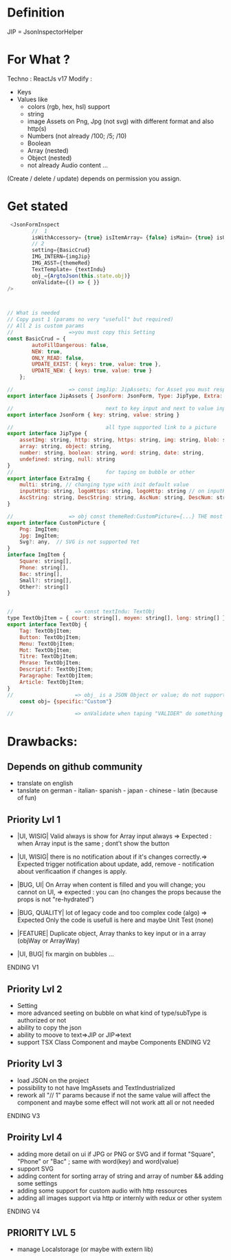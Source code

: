 # Definition
JIP = JsonInspectorHelper

# For What ?

Techno : ReactJs v17
Modify :

- Keys
- Values like 
    - colors (rgb, hex, hsl) support
    - string
    - image Assets on Png, Jpg (not svg) with different format and also http(s)
    - Numbers (not already /100; /5; /10)
    - Boolean
    - Array (nested)
    - Object (nested)
    - not already Audio content ...

(Create / delete / update) depends on permission you assign.

# Get stated
``` Javascript
 <JsonFormInspect
        //  1
        isWithAccessory= {true} isItemArray= {false} isMain= {true} isUpdatingSecondary_Jip= {true} onUpdate= {(() => { })} 
        // 2 
        setting={BasicCrud}
        IMG_INTERN={imgJip}
        IMG_ASST={themeRed}
        TextTemplate= {textIndu}
        obj_={ArgtoJson(this.state.obj)}
        onValidate={() => { }}
/>



// What is needed
// Copy past 1 (params no very "usefull" but required)
// All 2 is custom params
//                  =>you must copy this Setting 
const BasicCrud = {
        autoFillDangerous: false,
        NEW: true,
        ONLY_READ: false,
        UPDATE_EXIST: { keys: true, value: true },
        UPDATE_NEW: { keys: true, value: true }
    };

//                  => const imgJip: JipAssets; for Asset you must respect this scheme
export interface JipAssets { JsonForm: JsonForm, Type: JipType, Extra: ExtraImg }

//                              next to key input and next to value input
export interface JsonForm { key: string, value: string }

//                              all type supported link to a picture
export interface JipType {
    assetImg: string, http: string, https: string, img: string, blob: string, color: string,
    array: string, object: string,
    number: string, boolean: string, word: string, date: string,
    undefined: string, null: string
}
//                              for taping on bubble or other
export interface ExtraImg {
    multi: string, // changing type with init default value 
    inputHttp: string, logoHttps: string, logoHttp: string // on inputHttp
    AscString: string, DescString: string, AscNum: string, DescNum: string,  // not support yet on array of string or Number
}

//                  => obj const themeRed:CustomPicture={...} THE most important custom features in JIP
export interface CustomPicture { 
    Png: ImgItem; 
    Jpg: ImgItem; 
    Svg?: any,  // SVG is not supported Yet
}
interface ImgItem {
    Square: string[],
    Phone: string[],
    Bac: string[],
    Small?: string[],
    Other?: string[]
}


//                    => const textIndu: TextObj
type TextObjItem = { court: string[], moyen: string[], long: string[] }
export interface TextObj {
    Tag: TextObjItem;
    Button: TextObjItem;
    Menu: TextObjItem;
    Mot: TextObjItem;
    Titre: TextObjItem;
    Phrase: TextObjItem;
    Descriptif: TextObjItem;
    Paragraphe: TextObjItem;
    Article: TextObjItem;
}
//                    => obj_ is a JSON Object or value; do not support yet TSX
    const obj= {specific:"Custom"}

//                    => onValidate when taping "VALIDER" do something ...

```

# Drawbacks:

## Depends on github community
- translate on english 
- tanslate on german - italian- spanish - japan - chinese - latin (because of fun)

## Priority Lvl 1
- |UI, WISIG| Valid always is show for Array input always => Expected : when Array input is the same ; dont't show the button
- |UI, WISIG| there is no notification about if it's changes correctly.=> Expected trigger notification about update, add, remove - notification about verificaation if changes is apply.
- |BUG, UI| On Array when content is filled and you will change; you cannot on UI, => expected : you can (no changes the props because the props is not "re-hydrated")
- |BUG, QUALITY| lot of legacy code and too complex code (algo) => Expected Only the code is usefull is here and maybe Unit Test (none)

- |FEATURE| Duplicate object, Array thanks to key input or in a array (objWay or ArrayWay)

- |UI, BUG| fix margin on bubbles ...


ENDING V1

## Priority Lvl 2
- Setting
- more advanced seeting on bubble on what kind of type/subType is authorized or not
- ability to copy the json
- ability to moove to text=>JIP or JIP=>text
- support TSX Class Component and maybe Components
ENDING V2

## Priority Lvl 3
- load JSON on the project
- possibility to not have ImgAssets and TextIndustrialized
- rework all "// 1" params because if not the same value will affect the component and maybe some effect will not work att all or not needed

ENDING V3

## Proirity Lvl 4
-  adding more detail on ui if JPG or PNG or SVG and if format "Square", "Phone" or "Bac" ; same with  word(key) and word(value)
- support SVG
- adding content for sorting array of string and array of number && adding some settings
- adding some support for custom audio with http ressources 
- adding all images support via http or internly with redux or other system 

ENDING V4

## PRIORITY LVL 5
- manage Localstorage (or maybe with extern lib)


